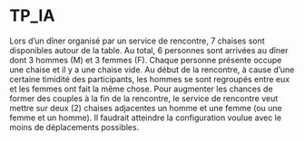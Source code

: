 # TP_IA
Lors d’un dîner organisé par un service de rencontre, 7 chaises sont disponibles
autour de la table. Au total, 6 personnes sont arrivées au dîner dont 3 hommes (M)
et 3 femmes (F). Chaque personne présente occupe une chaise et il y a une chaise
vide.
Au début de la rencontre, à cause d’une certaine timidité des participants, les
hommes se sont regroupés entre eux et les femmes ont fait la même chose.
Pour augmenter les chances de former des couples à la fin de la rencontre, le
service de rencontre veut mettre sur deux (2) chaises adjacentes un homme et une
femme (ou une femme et un homme). Il faudrait atteindre la configuration voulue
avec le moins de déplacements possibles.
